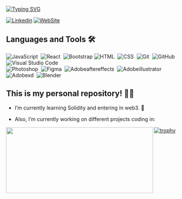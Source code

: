 
[![Typing SVG](https://readme-typing-svg.herokuapp.com?color=70E000&lines=Hi+community!+I'm+Alanne+%F0%9F%91%8B)](https://git.io/typing-svg)

[![Linkedin](https://img.shields.io/twitter/url?label=Linkedin&logo=linkedin&url=https://www.linkedin.com/in/alannybrito/)](https://www.linkedin.com/in/alannybrito/)
[![WebSite](https://img.shields.io/twitter/url?label=My%20Website&logo=%F0%9F%91%A8%E2%80%8D%F0%9F%92%BB&url=https://www.laneartdesign.studio/)](https://www.laneartdesign.studio/)



## Languages and Tools 🛠

![JavaScript](https://img.shields.io/badge/-JavaScript-05122A?style=flat&logo=javascript)&nbsp; 
![React](https://img.shields.io/badge/-React-05122A?style=flat&logo=react)&nbsp; 
![Bootstrap](https://img.shields.io/badge/-Bootstrap-05122A?style=flat&logo=bootstrap&logoColor=563D7C)
![HTML](https://img.shields.io/badge/-HTML-05122A?style=flat&logo=HTML5)&nbsp; 
![CSS](https://img.shields.io/badge/-CSS-05122A?style=flat&logo=CSS3&logoColor=1572B6)&nbsp; 
![Git](https://img.shields.io/badge/-Git-05122A?style=flat&logo=git)&nbsp; 
![GitHub](https://img.shields.io/badge/-GitHub-05122A?style=flat&logo=github)&nbsp; 
![Visual Studio Code](https://img.shields.io/badge/-Visual%20Studio%20Code-05122A?style=flat&logo=visual-studio-code&logoColor=007ACC)&nbsp; \
![Photoshop](https://img.shields.io/badge/-Photoshop-05122A?style=flat&logo=adobe-photoshop)&nbsp;
![Figma](https://img.shields.io/badge/-Figma-05122A?style=flat&logo=figma)&nbsp;
![Adobeaftereffects](https://img.shields.io/badge/-Adobe%20After%20Effects-05122A?style=flat&logo=adobeaftereffects)&nbsp;
![Adobeillustrator](https://img.shields.io/badge/-Adobe%20Illustrator-05122A?style=flat&logo=adobeillustrator)&nbsp;
![Adobexd](https://img.shields.io/badge/-Adobe%20Xd-05122A?style=flat&logo=adobexd)&nbsp;
![Blender](https://img.shields.io/badge/-Blender-05122A?style=flat&logo=blender)&nbsp;







## This is my personal repository! 👩‍💻

- I’m currently learning Solidity and entering in web3. 🌱 

- Also, I’m currently working on different projects coding in:
<div align="center">
  <a href="https://github.com/alanny-design">
  <img align="left" height="180em" width="400cm" src="https://github-readme-stats.vercel.app/api/top-langs/?username=alanny-design&layout=compact&langs_count=7&theme=chartreuse-dark"/>
</div>


[![trophy](https://github-profile-trophy.vercel.app/?username=alanny-design&column=3&margin-w=5&margin-h=5&theme=matrix)](https://github.com/ryo-ma/github-profile-trophy)
  
  
  
 
<!--
[![GitHub Streak](https://github-readme-streak-stats.herokuapp.com?user=alanny-design&theme=dark&date_format=M%20j%5B%2C%20Y%5D)](https://git.io/streak-stats)
 
<img align="right" alt="Coding" width="400" src="https://res.cloudinary.com/practicaldev/image/fetch/s--sNXjzc6P--/c_limit%2Cf_auto%2Cfl_progressive%2Cq_66%2Cw_880/https://media1.tenor.com/images/0c34272909ee2a4db5606a014082312b/tenor.gif%3Fitemid%3D15828752">

**alanny-design/alanny-design** is a ✨ _special_ ✨ repository because its `README.md` (this file) appears on your GitHub profile.
- 👯 I’m looking to collaborate on ...
- 🤔 I’m looking for help with ...
- 💬 Ask me about ...
- 📫 How to reach me: ...
- 😄 Pronouns: ...
- ⚡ Fun fact: ...
Here are some ideas to get you started:
-->
